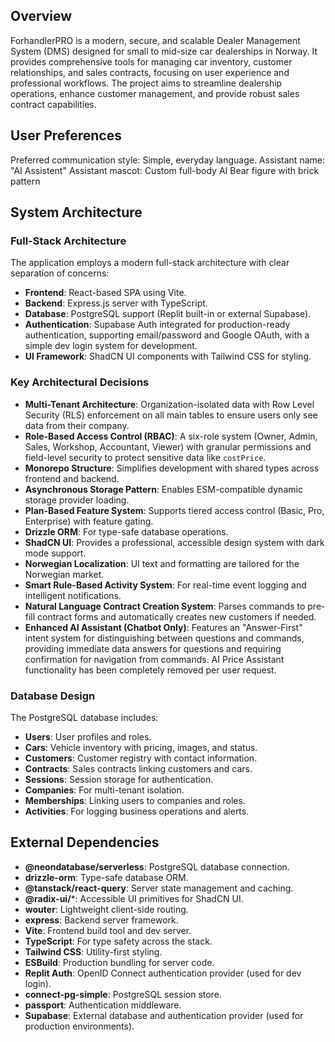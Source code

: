 ## Overview

ForhandlerPRO is a modern, secure, and scalable Dealer Management System (DMS) designed for small to mid-size car dealerships in Norway. It provides comprehensive tools for managing car inventory, customer relationships, and sales contracts, focusing on user experience and professional workflows. The project aims to streamline dealership operations, enhance customer management, and provide robust sales contract capabilities.

## User Preferences

Preferred communication style: Simple, everyday language.
Assistant name: "AI Assistent"
Assistant mascot: Custom full-body AI Bear figure with brick pattern

## System Architecture

### Full-Stack Architecture
The application employs a modern full-stack architecture with clear separation of concerns:
- **Frontend**: React-based SPA using Vite.
- **Backend**: Express.js server with TypeScript.
- **Database**: PostgreSQL support (Replit built-in or external Supabase).
- **Authentication**: Supabase Auth integrated for production-ready authentication, supporting email/password and Google OAuth, with a simple dev login system for development.
- **UI Framework**: ShadCN UI components with Tailwind CSS for styling.

### Key Architectural Decisions
- **Multi-Tenant Architecture**: Organization-isolated data with Row Level Security (RLS) enforcement on all main tables to ensure users only see data from their company.
- **Role-Based Access Control (RBAC)**: A six-role system (Owner, Admin, Sales, Workshop, Accountant, Viewer) with granular permissions and field-level security to protect sensitive data like `costPrice`.
- **Monorepo Structure**: Simplifies development with shared types across frontend and backend.
- **Asynchronous Storage Pattern**: Enables ESM-compatible dynamic storage provider loading.
- **Plan-Based Feature System**: Supports tiered access control (Basic, Pro, Enterprise) with feature gating.
- **Drizzle ORM**: For type-safe database operations.
- **ShadCN UI**: Provides a professional, accessible design system with dark mode support.
- **Norwegian Localization**: UI text and formatting are tailored for the Norwegian market.
- **Smart Rule-Based Activity System**: For real-time event logging and intelligent notifications.
- **Natural Language Contract Creation System**: Parses commands to pre-fill contract forms and automatically creates new customers if needed.
- **Enhanced AI Assistant (Chatbot Only)**: Features an "Answer-First" intent system for distinguishing between questions and commands, providing immediate data answers for questions and requiring confirmation for navigation from commands. AI Price Assistant functionality has been completely removed per user request.

### Database Design
The PostgreSQL database includes:
- **Users**: User profiles and roles.
- **Cars**: Vehicle inventory with pricing, images, and status.
- **Customers**: Customer registry with contact information.
- **Contracts**: Sales contracts linking customers and cars.
- **Sessions**: Session storage for authentication.
- **Companies**: For multi-tenant isolation.
- **Memberships**: Linking users to companies and roles.
- **Activities**: For logging business operations and alerts.

## External Dependencies

- **@neondatabase/serverless**: PostgreSQL database connection.
- **drizzle-orm**: Type-safe database ORM.
- **@tanstack/react-query**: Server state management and caching.
- **@radix-ui/***: Accessible UI primitives for ShadCN UI.
- **wouter**: Lightweight client-side routing.
- **express**: Backend server framework.
- **Vite**: Frontend build tool and dev server.
- **TypeScript**: For type safety across the stack.
- **Tailwind CSS**: Utility-first styling.
- **ESBuild**: Production bundling for server code.
- **Replit Auth**: OpenID Connect authentication provider (used for dev login).
- **connect-pg-simple**: PostgreSQL session store.
- **passport**: Authentication middleware.
- **Supabase**: External database and authentication provider (used for production environments).